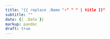 ```yaml
---
title: "{{ replace .Name "-" " " | title }}"
subtitle: ""
date: {{ .Date }}
markup: pandoc
draft: true
---
```


